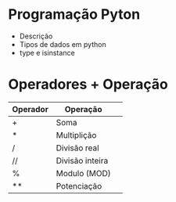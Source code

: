 # Programação Pyton

- Descrição
- Tipos de dados em python
- type e isinstance

# Operadores + Operação

| Operador | Operação        |     |
| -------- | --------------- | --- |
| +        | Soma            |     |
| \*       | Multiplição     |     |
| /        | Divisão real    |     |
| //       | Divisão inteira |     |
| %        | Modulo (MOD)    |     |
| \*\*     | Potenciação     |     |
